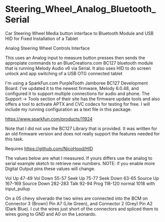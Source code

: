 # Steering_Wheel_Analog_Bluetooth_Serial
Car Steering Wheel Media button interface to Bluetooth Module and USB HID for Fixed Installation of a Tablet

Analog Steering Wheel Controls Interface

This uses an Analog input to measure button presses
then sends the appropiate commands to an BlueCreations.com
BC127 bluetooth module that is running Melody Audio v6 
via Serial.  It also uses HID to do screen unlock and app
switching of a USB OTG connected tablet

I'm using a SparkFun.com PurpleTooth 
Jamboree BC127 Development Board. I've updated it to 
the newest firmware, Melody 6.0.48, and configured it
to support multiple connections for audio and phone.
The Support -> Tools section of their site has the 
firmware update tools and also offers
a tool to activate APTX and CVC codecs for testing
for free. I will include my running configuration as
a text file in this package.

https://www.sparkfun.com/products/11924

Note that I did not use the BC127 Library that is provided.
It was written for an old firmware version and does not
really support the features needed for this task.

Requires https://github.com/NicoHood/HID

The values below are what I measured. If yours differs
use the analog to serial example sketch to retrieve
new numbers.  NOTE: if you enable more Digital Output pins
these values will change.

Vol Up 47-49
Vol Down 55-57
Seek Up 75-77
Seek Down 63-65
Source Up 167-169
Source Down 282-283
Talk 92-94
Prog 118-120 
normal 1018
with input_pullup

On a 05 chevy silverado the two wires are connected into the BCM
on Connector 3 (Brown) Pin A7 (Lite Green), 
and Connector 2 (Grey) Pin A2 (Dark Blue).
I cut the wires just short of the connectors and spliced them
to wires going to GND and A0 on the Leonardo.
